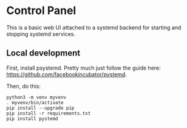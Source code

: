 # Control Panel
This is a basic web UI attached to a systemd backend for starting and stopping systemd services.

## Local development
First, install psystemd. Pretty much just follow the guide here: https://github.com/facebookincubator/pystemd.

Then, do this:
```
python3 -m venv myvenv
. myvenv/bin/activate
pip install --upgrade pip
pip install -r requirements.txt
pip install pystemd
```
